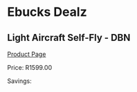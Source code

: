 
# Ebucks Dealz
## Light Aircraft Self-Fly - DBN
[Product Page](https://www.ebucks.com/web/shop/productSelected.do?prodId=612226774&catId=322194367)

Price: R1599.00

Savings: 


	